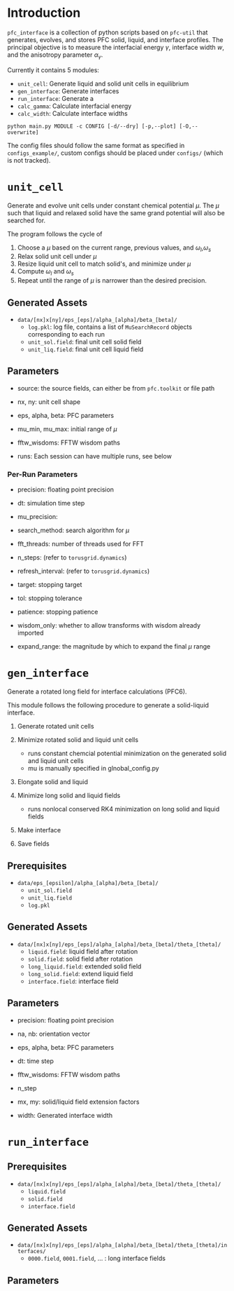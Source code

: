 
# Introduction

`pfc_interface` is a collection of python scripts based on `pfc-util` that
generates, evolves, and stores PFC solid, liquid, and interface profiles.
The principal objective is to measure the interfacial energy $\gamma$, interface width $w$, and 
the anisotropy parameter $\alpha_\gamma$.

Currently it contains 5 modules:

- `unit_cell`: Generate liquid and solid unit cells in equilibrium
- `gen_interface`: Generate interfaces
- `run_interface`: Generate a
- `calc_gamma`: Calculate interfacial energy
- `calc_width`: Calculate interface widths

```
python main.py MODULE -c CONFIG [-d/--dry] [-p,--plot] [-O,--overwrite] 
```

The config files should follow the same format as specified in
`configs_example/`, custom configs should be placed under `configs/` (which is
not tracked).


# `unit_cell`

Generate and evolve unit cells under constant chemical potential $\mu$.
The $\mu$ such that liquid and relaxed solid have the same grand potential will
also be searched for.

The program follows the cycle of

1. Choose a $\mu$ based on the current range, previous values, and $\omega_l$,$\omega_s$ 
2. Relax solid unit cell under $\mu$
3. Resize liquid unit cell to match solid's, and minimize under $\mu$
4. Compute $\omega_l$ and $\omega_s$
5. Repeat until the range of $\mu$ is narrower than the desired precision.

## Generated Assets

- `data/[nx]x[ny]/eps_[eps]/alpha_[alpha]/beta_[beta]/`
    - `log.pkl`: log file, contains a list of `MuSearchRecord` objects corresponding to each run
    - `unit_sol.field`: final unit cell solid field
    - `unit_liq.field`: final unit cell liquid field


## Parameters
- source: the source fields, can either be from `pfc.toolkit` or file path

- nx, ny: unit cell shape
  
- eps, alpha, beta: PFC parameters

- mu_min, mu_max: initial range of $\mu$

- fftw_wisdoms: FFTW wisdom paths

- runs: Each session can have multiple runs, see below


### Per-Run Parameters
- precision: floating point precision

- dt: simulation time step

- mu_precision: 

- search_method: search algorithm for $\mu$

- fft_threads: number of threads used for FFT

- n_steps: (refer to `torusgrid.dynamics`)
- refresh_interval: (refer to `torusgrid.dynamics`)

- target: stopping target
- tol: stopping tolerance
- patience: stopping patience

- wisdom_only: whether to allow transforms with wisdom already imported

- expand_range: the magnitude by which to expand the final $\mu$ range
    

# `gen_interface`


Generate a rotated long field for interface calculations (PFC6).

This module follows the following procedure to generate a solid-liquid
interface.

1. Generate rotated unit cells

2. Minimize rotated solid and liquid unit cells
    - runs constant chemcial potential minimization on the generated solid and liquid unit cells
    - mu is manually specified in glnobal_config.py

3. Elongate solid and liquid

4. Minimize long solid and liquid fields
    - runs nonlocal conserved RK4 minimization on long solid and liquid fields

5. Make interface

6. Save fields

## Prerequisites
- `data/eps_[epsilon]/alpha_[alpha]/beta_[beta]/`
    - `unit_sol.field`
    - `unit_liq.field`
    - `log.pkl`

## Generated Assets

- `data/[nx]x[ny]/eps_[eps]/alpha_[alpha]/beta_[beta]/theta_[theta]/`
    - `liquid.field`: liquid field after rotation
    - `solid.field`: solid field after rotation
    - `long_liquid.field`: extended solid field
    - `long_solid.field`: extend liquid field
    - `interface.field`: interface field

## Parameters

- precision: floating point precision

- na, nb: orientation vector

- eps, alpha, beta: PFC parameters

- dt: time step

- fftw_wisdoms: FFTW wisdom paths

- n_step

- mx, my: solid/liquid field extension factors

- width: Generated interface width

# `run_interface`

## Prerequisites

- `data/[nx]x[ny]/eps_[eps]/alpha_[alpha]/beta_[beta]/theta_[theta]/`
    - `liquid.field`
    - `solid.field`
    - `interface.field`


## Generated Assets

- `data/[nx]x[ny]/eps_[eps]/alpha_[alpha]/beta_[beta]/theta_[theta]/interfaces/`
    - `0000.field`, `0001.field`, ... : long interface fields

## Parameters


